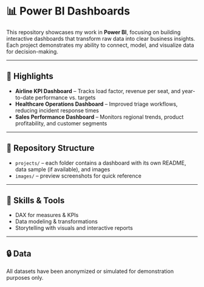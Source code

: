 # 📊 Power BI Dashboards

This repository showcases my work in **Power BI**, focusing on building interactive dashboards that transform raw data into clear business insights. Each project demonstrates my ability to connect, model, and visualize data for decision-making.

---

## 🌟 Highlights
- **Airline KPI Dashboard** – Tracks load factor, revenue per seat, and year-to-date performance vs. targets  
- **Healthcare Operations Dashboard** – Improved triage workflows, reducing incident response times  
- **Sales Performance Dashboard** – Monitors regional trends, product profitability, and customer segments  

---

## 📁 Repository Structure
- `projects/` – each folder contains a dashboard with its own README, data sample (if available), and images  
- `images/` – preview screenshots for quick reference  

---

## 🧰 Skills & Tools
- DAX for measures & KPIs  
- Data modeling & transformations  
- Storytelling with visuals and interactive reports  

---

## 🔒 Data
All datasets have been anonymized or simulated for demonstration purposes only.  
